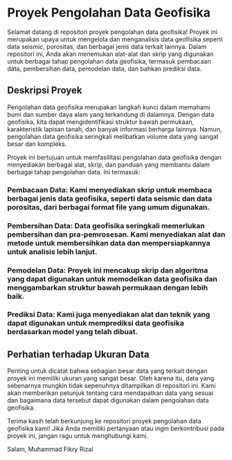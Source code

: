 # Proyek Pengolahan Data Geofisika
Selamat datang di repositori proyek pengolahan data geofisika! Proyek ini merupakan upaya untuk mengelola dan menganalisis data geofisika seperti data seismic, porositas, dan berbagai jenis data terkait lainnya. Dalam repositori ini, Anda akan menemukan alat-alat dan skrip yang digunakan untuk berbagai tahap pengolahan data geofisika, termasuk pembacaan data, pembersihan data, pemodelan data, dan bahkan prediksi data.

## Deskripsi Proyek
Pengolahan data geofisika merupakan langkah kunci dalam memahami bumi dan sumber daya alam yang terkandung di dalamnya. Dengan data geofisika, kita dapat mengidentifikasi struktur bawah permukaan, karakteristik lapisan tanah, dan banyak informasi berharga lainnya. Namun, pengolahan data geofisika seringkali melibatkan volume data yang sangat besar dan kompleks.

Proyek ini bertujuan untuk memfasilitasi pengolahan data geofisika dengan menyediakan berbagai alat, skrip, dan panduan yang membantu dalam berbagai tahap pengolahan data. Ini termasuk:

### Pembacaan Data: Kami menyediakan skrip untuk membaca berbagai jenis data geofisika, seperti data seismic dan data porositas, dari berbagai format file yang umum digunakan.

### Pembersihan Data: Data geofisika seringkali memerlukan pembersihan dan pra-pemrosesan. Kami menyediakan alat dan metode untuk membersihkan data dan mempersiapkannya untuk analisis lebih lanjut.

### Pemodelan Data: Proyek ini mencakup skrip dan algoritma yang dapat digunakan untuk memodelkan data geofisika dan menggambarkan struktur bawah permukaan dengan lebih baik.

### Prediksi Data: Kami juga menyediakan alat dan teknik yang dapat digunakan untuk memprediksi data geofisika berdasarkan model yang telah dibuat.

## Perhatian terhadap Ukuran Data
Penting untuk dicatat bahwa sebagian besar data yang terkait dengan proyek ini memiliki ukuran yang sangat besar. Oleh karena itu, data yang sebenarnya mungkin tidak sepenuhnya ditampilkan di repositori ini. Kami akan memberikan petunjuk tentang cara mendapatkan data yang sesuai dan bagaimana data tersebut dapat digunakan dalam pengolahan data geofisika.

Terima kasih telah berkunjung ke repositori proyek pengolahan data geofisika kami! Jika Anda memiliki pertanyaan atau ingin berkontribusi pada proyek ini, jangan ragu untuk menghubungi kami.

Salam,
Muhammad Fikry Rizal
